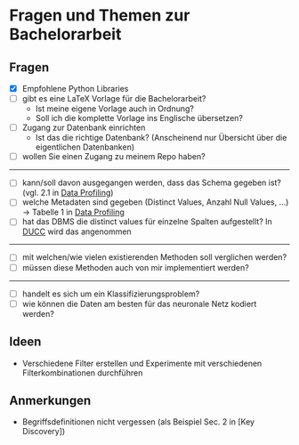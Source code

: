 <!-- LTex: enabled=false -->

# Fragen und Themen zur Bachelorarbeit

## Fragen

- [x] Empfohlene Python Libraries
- [ ] gibt es eine LaTeX Vorlage für die Bachelorarbeit?
  - Ist meine eigene Vorlage auch in Ordnung?
  - Soll ich die komplette Vorlage ins Englische übersetzen?
- [ ] Zugang zur Datenbank einrichten
  - Ist das die richtige Datenbank? (Anscheinend nur Übersicht über die eigentlichen Datenbanken)
- [ ] wollen Sie einen Zugang zu meinem Repo haben?

---

- [ ] kann/soll davon ausgegangen werden, dass das Schema gegeben ist? (vgl. 2.1 in [Data Profiling])
- [ ] welche Metadaten sind gegeben (Distinct Values, Anzahl Null Values, ...) → Tabelle 1 in [Data Profiling]
- [ ] hat das DBMS die distinct values für einzelne Spalten aufgestellt? In [DUCC] wird das angenommen

---

- [ ] mit welchen/wie vielen existierenden Methoden soll verglichen werden?
- [ ] müssen diese Methoden auch von mir implementiert werden?

---

- [ ] handelt es sich um ein Klassifizierungsproblem?
- [ ] wie können die Daten am besten für das neuronale Netz kodiert werden?

## Ideen

- Verschiedene Filter erstellen und Experimente mit verschiedenen Filterkombinationen durchführen

## Anmerkungen

- Begriffsdefinitionen nicht vergessen (als Beispiel Sec. 2 in [Key Discovery])

[data profiling]: https://link.springer.com/article/10.1007/s00778-015-0389-y "Profiling relational data: a survey"
[ducc]: https://www.vldb.org/pvldb/vol7/p301-heise.pdf
[metronome projekt]: https://hpi.de/naumann/projects/data-profiling-and-analytics/metanome-data-profiling.html
